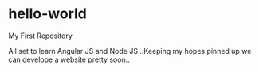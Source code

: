 # hello-world
My First Repository


All set to learn Angular JS and Node JS ..Keeping my hopes pinned up we can develope a website pretty soon..
